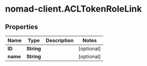 # nomad-client.ACLTokenRoleLink

## Properties

Name | Type | Description | Notes
------------ | ------------- | ------------- | -------------
**ID** | **String** |  | [optional] 
**name** | **String** |  | [optional] 


